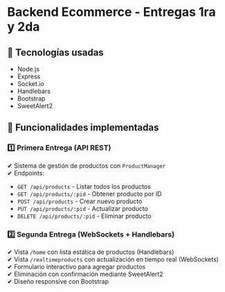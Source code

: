 # Backend Ecommerce - Entregas 1ra y 2da

## 🚀 Tecnologías usadas
- Node.js
- Express
- Socket.io
- Handlebars
- Bootstrap
- SweetAlert2

## 📌 Funcionalidades implementadas

### 1️⃣ Primera Entrega (API REST)
✔ Sistema de gestión de productos con `ProductManager`  
✔ Endpoints:
- `GET /api/products` - Listar todos los productos
- `GET /api/products/:pid` - Obtener producto por ID
- `POST /api/products` - Crear nuevo producto
- `PUT /api/products/:pid` - Actualizar producto
- `DELETE /api/products/:pid` - Eliminar producto

### 2️⃣ Segunda Entrega (WebSockets + Handlebars)
✔ Vista `/home` con lista estática de productos (Handlebars)  
✔ Vista `/realtimeproducts` con actualización en tiempo real (WebSockets)  
✔ Formulario interactivo para agregar productos  
✔ Eliminación con confirmación mediante SweetAlert2  
✔ Diseño responsive con Bootstrap

   